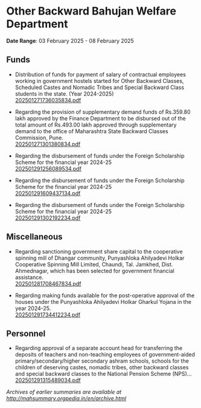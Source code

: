 # Other Backward Bahujan Welfare Department

**Date Range**: 03 February 2025 - 08 February 2025


## Funds
- Distribution of funds for payment of salary of contractual employees working in government hostels started for Other Backward Classes, Scheduled Castes and Nomadic Tribes and Special Backward Class students in the state. (Year 2024-2025)\
  [202501271736035834.pdf](https://gr.maharashtra.gov.in/Site/Upload/Government%20Resolutions/English/202501271736035834.pdf)

- Regarding the provision of supplementary demand funds of Rs.359.80 lakh approved by the Finance Department to be disbursed out of the total amount of Rs.493.00 lakh approved through supplementary demand to the office of Maharashtra State Backward Classes Commission, Pune.\
  [202501271301380834.pdf](https://gr.maharashtra.gov.in/Site/Upload/Government%20Resolutions/English/202501271301380834.pdf)

- Regarding the disbursement of funds under the Foreign Scholarship Scheme for the financial year 2024-25\
  [202501291256089534.pdf](https://gr.maharashtra.gov.in/Site/Upload/Government%20Resolutions/English/202501291256089534.pdf)

- Regarding the disbursement of funds under the Foreign Scholarship Scheme for the financial year 2024-25\
  [202501291609437134.pdf](https://gr.maharashtra.gov.in/Site/Upload/Government%20Resolutions/English/202501291609437134.pdf)

- Regarding the disbursement of funds under the Foreign Scholarship Scheme for the financial year 2024-25\
  [202501291302192234.pdf](https://gr.maharashtra.gov.in/Site/Upload/Government%20Resolutions/English/202501291302192234.pdf)

## Miscellaneous
- Regarding sanctioning government share capital to the cooperative spinning mill of Dhangar community, Punyashloka Ahilyadevi Holkar Cooperative Spinning Mill Limited, Chaundi, Tal. Jamkhed, Dist. Ahmednagar, which has been selected for government financial assistance.\
  [202501281708467834.pdf](https://gr.maharashtra.gov.in/Site/Upload/Government%20Resolutions/English/202501281708467834.pdf)

- Regarding making funds available for the post-operative approval of the houses under the Punyashloka Ahilyadevi Holkar Gharkul Yojana in the year 2024-25.\
  [202501291734412234.pdf](https://gr.maharashtra.gov.in/Site/Upload/Government%20Resolutions/English/202501291734412234.pdf)

## Personnel
- Regarding approval of a separate account head for transferring the deposits of teachers and non-teaching employees of government-aided primary/secondary/higher secondary ashram schools, schools for the children of deserving castes, nomadic tribes, other backward classes and special backward classes to the National Pension Scheme (NPS)...\
  [202501291315489034.pdf](https://gr.maharashtra.gov.in/Site/Upload/Government%20Resolutions/English/202501291315489034.pdf)


*Archives of earlier summaries are available at http://mahsummary.orgpedia.in/en/archive.html*